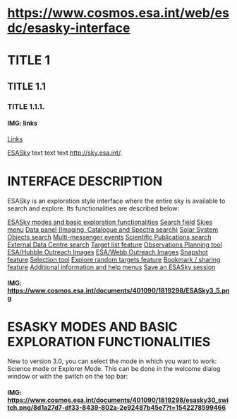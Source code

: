 # https://www.cosmos.esa.int/web/esdc/esasky-interface


# TITLE 1
## TITLE 1.1
### TITLE 1.1.1.

#### IMG: links

[Links](saite)

[ESASky](http://sky.esa.int/) text text text http://sky.esa.int/.




# INTERFACE DESCRIPTION

ESASky is an exploration style interface where the entire sky is available to search and explore. Its functionalities are described below:

[ESASky modes and basic exploration functionalities](https://www.cosmos.esa.int/web/esdc/esasky-interface#MODES)
[Search field](https://www.cosmos.esa.int/web/esdc/esasky-interface#search)
[Skies menu](https://www.cosmos.esa.int/web/esdc/esasky-interface#skies)
[Data panel (Imaging, Catalogue and Spectra search)](https://www.cosmos.esa.int/web/esdc/esasky-interface#datapanel)
[Solar System Objects search](https://www.cosmos.esa.int/web/esdc/esasky-interface#SSO)
[Multi-messenger events](https://www.cosmos.esa.int/web/esdc/esasky-interface#MultiM)
[Scientific Publications search](https://www.cosmos.esa.int/web/esdc/esasky-interface#publications)
[External Data Centre search](https://www.cosmos.esa.int/web/esdc/esasky-interface#EXTTAP)
[Target list feature](https://www.cosmos.esa.int/web/esdc/esasky-interface#list)
[Observations Planning tool](https://www.cosmos.esa.int/web/esdc/esasky-interface#planning)
[ESA/Hubble Outreach Images](https://www.cosmos.esa.int/web/esdc/esasky-interface#hubbleout)
[ESA/Webb Outreach Images](https://www.cosmos.esa.int/web/esdc/esasky-interface#webbout)
[Snapshot feature](https://www.cosmos.esa.int/web/esdc/esasky-interface#snapshot)
[Selection tool](https://www.cosmos.esa.int/web/esdc/esasky-interface#seltool)
[Explore random targets feature](https://www.cosmos.esa.int/web/esdc/esasky-interface#random)
[Bookmark / sharing feature](https://www.cosmos.esa.int/web/esdc/esasky-interface#BOOKMARKS)
[Additional information and help menus](https://www.cosmos.esa.int/web/esdc/esasky-interface#HELP)
[Save an ESASky session](https://www.cosmos.esa.int/web/esdc/esasky-interface#SAVE)
 

#### IMG: https://www.cosmos.esa.int/documents/401090/1819298/ESASky3_5.png

 
# ESASKY MODES AND BASIC EXPLORATION FUNCTIONALITIES
New to version 3.0, you can select the mode in which you want to work: Science mode or Explorer Mode. This can be done in the welcome dialog window or with the switch on the top bar:

#### IMG: https://www.cosmos.esa.int/documents/401090/1819298/esasky30_switch.png/8d1a27d7-df33-8439-802a-2e92487b45e7?t=1542278599466

 
 
 
 
